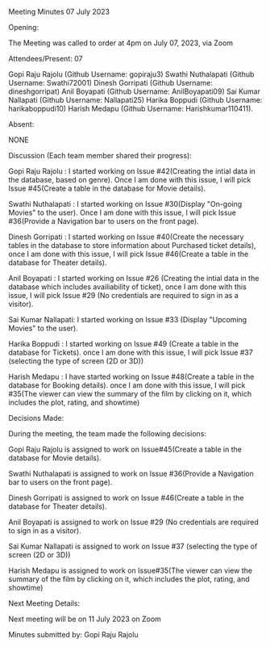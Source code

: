 Meeting Minutes
07 July 2023

Opening:

The Meeting was called to order at 4pm on July 07, 2023, via Zoom

Attendees/Present: 07

Gopi Raju Rajolu (Github Username: gopiraju3)
Swathi Nuthalapati (Github Username: Swathi72001)
Dinesh Gorripati (Github Username: dineshgorripat)
Anil Boyapati (Github Username: AnilBoyapati09)
Sai Kumar Nallapati (Github Username: Nallapati25)
Harika Boppudi (Github Username: harikaboppudi10)
Harish Medapu (Github Username: Harishkumar110411).

Absent:

NONE

Discussion (Each team member shared their progress):

Gopi Raju Rajolu : I started working on Issue #42(Creating the intial data in the database, based on genre). Once I am done with this issue, I will pick Issue #45(Create a table in the database for Movie details).

Swathi Nuthalapati : I started working on Issue #30(Display "On-going Movies" to the user). Once I am done with this issue, I will pick Issue #36(Provide a Navigation bar to users on the front page).

Dinesh Gorripati : I started working on Issue #40(Create the necessary tables in the database to store information about Purchased ticket details), once I am done with this issue, I will pick Issue #46(Create a table in the database for Theater details).

Anil Boyapati : I started working on Issue #26 (Creating the intial data in the database which includes availiability of ticket), once I am done with this issue, I will pick Issue #29 (No credentials are required to sign in as a visitor).

Sai Kumar Nallapati: I started working on Issue #33 (Display "Upcoming Movies" to the user).

Harika Boppudi : I started working on Issue #49 (Create a table in the database for Tickets). once I am done with this issue, I will pick Issue #37 (selecting the type of screen (2D or 3D))

Harish Medapu : I have started working on Issue #48(Create a table in the database for Booking details). once I am done with this issue, I will pick #35(The viewer can view the summary of the film by clicking on it, which includes the plot, rating, and showtime)

Decisions Made:

During the meeting, the team made the following decisions:

Gopi Raju Rajolu is assigned to work on Issue#45(Create a table in the database for Movie details).

Swathi Nuthalapati is assigned to work on Issue #36(Provide a Navigation bar to users on the front page).

Dinesh Gorripati is assigned to work on Issue #46(Create a table in the database for Theater details).

Anil Boyapati is assigned to work on Issue #29 (No credentials are required to sign in as a visitor).

Sai Kumar Nallapati is assigned to work on Issue #37 (selecting the type of screen (2D or 3D))

Harish Medapu is assigned to work on Issue#35(The viewer can view the summary of the film by clicking on it, which includes the plot, rating, and showtime)

Next Meeting Details:

Next meeting will be on 11 July 2023 on Zoom

Minutes submitted by: Gopi Raju Rajolu
